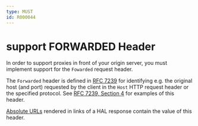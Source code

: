 ```yaml
---
type: MUST
id: R000044
---
```


# support FORWARDED Header

In order to support proxies in front of your origin server, you must implement support for the `Fowarded` request header.

The `Forwarded` header is defined in [RFC 7239](https://tools.ietf.org/html/rfc7239) for identifying e.g. the original host (and port) requested by the client in the `Host` HTTP request header or the specified protocol. See [RFC 7239, Section 4](https://tools.ietf.org/html/rfc7239#section-4) for examples of this header.

[Absolute URLs](2010_must-use-absolute-urls.md) rendered in links of a HAL response contain the value of this header.
